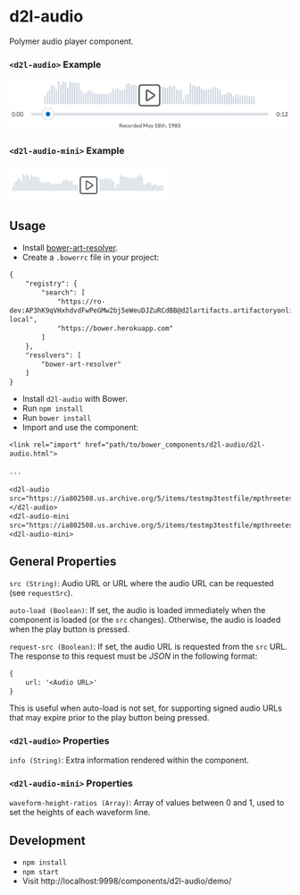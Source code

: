 # d2l-audio

Polymer audio player component.

### `<d2l-audio>` Example

![d2l-audio Example](example.png)

### `<d2l-audio-mini>` Example

![d2l-audio-mini Example](example-mini.png)

## Usage

* Install [bower-art-resolver](https://www.npmjs.com/package/bower-art-resolver).
* Create a `.bowerrc` file in your project:
```
{
	"registry": {
		"search": [
			"https://ro-dev:AP3hK9qVHxhdvdFwPeGMw2bj5eWeuDJZuRCdBB@d2lartifacts.artifactoryonline.com/d2lartifacts/api/bower/bower-local",
			"https://bower.herokuapp.com"
  		]
	},
	"resolvers": [
		"bower-art-resolver"
	]
}
```
* Install `d2l-audio` with Bower.
* Run `npm install`
* Run `bower install`
* Import and use the component:
```
<link rel="import" href="path/to/bower_components/d2l-audio/d2l-audio.html">

...

<d2l-audio src="https://ia802508.us.archive.org/5/items/testmp3testfile/mpthreetest.mp3"></d2l-audio>
<d2l-audio-mini src="https://ia802508.us.archive.org/5/items/testmp3testfile/mpthreetest.mp3"><d2l-audio-mini>
```

## General Properties

`src (String)`: Audio URL or URL where the audio URL can be requested (see `requestSrc`).

`auto-load (Boolean)`: If set, the audio is loaded immediately when the component is loaded (or the `src` changes). Otherwise, the audio is loaded when the play button is pressed.

`request-src (Boolean)`: If set, the audio URL is requested from the `src` URL. The response to this request must be *JSON* in the following format:

```
{
	url: '<Audio URL>'
}
```

This is useful when auto-load is not set, for supporting signed audio URLs that may expire prior to the play button being pressed.

### `<d2l-audio>` Properties

`info (String)`: Extra information rendered within the component.

### `<d2l-audio-mini>` Properties

`waveform-height-ratios (Array)`: Array of values between 0 and 1, used to set the heights of each waveform line.

## Development

* `npm install`
* `npm start`
* Visit http://localhost:9998/components/d2l-audio/demo/
